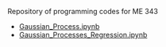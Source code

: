 Repository of programming codes for ME 343

- [Gaussian_Process.ipynb](/blob/master/code/Gaussian_Process.ipynb)
- [Gaussian_Processes_Regression.ipynb](/blob/master/code/Gaussian_Processes_Regression.ipynb)